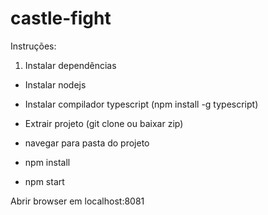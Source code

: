 # castle-fight

Instruções:
1. Instalar dependências
* Instalar nodejs
* Instalar compilador typescript (npm install -g typescript)

* Extrair projeto (git clone ou baixar zip)
* navegar para pasta do projeto 
* npm install
* npm start

Abrir browser em localhost:8081
